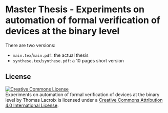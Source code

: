 # Master Thesis - Experiments on automation of formal verification of devices at the binary level

There are two versions:
 * `main.tex`/`main.pdf`: the actual thesis
 * `synthese.tex`/`synthese.pdf`: a 10 pages short version

## License

<a rel="license" href="http://creativecommons.org/licenses/by/4.0/"><img alt="Creative Commons License" style="border-width:0" src="https://i.creativecommons.org/l/by/4.0/88x31.png" /></a><br /><span xmlns:dct="http://purl.org/dc/terms/" href="http://purl.org/dc/dcmitype/Text" property="dct:title" rel="dct:type">Experiments on automation of formal verification of devices at the binary level</span> by <span xmlns:cc="http://creativecommons.org/ns#" property="cc:attributionName">Thomas Lacroix</span> is licensed under a <a rel="license" href="http://creativecommons.org/licenses/by/4.0/">Creative Commons Attribution 4.0 International License</a>.
